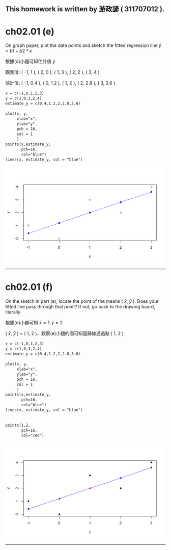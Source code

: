 ## This homework is written by 游政諺 ( 311707012 ).
# ch02.01 (e)
On graph paper, plot the data points and sketch the fitted regression line
$\hat{y} = b1+b2*x$

根據(d)小題可知估計值 $\hat{y}$

觀測值: ( -1, 1 ), ( 0, 0 ), ( 1, 3 ), ( 2, 2 ), ( 3, 4 )

估計值: ( -1, 0.4 ), ( 0, 1.2 ), ( 1, 2 ), ( 2, 2.8 ), ( 3, 3.6 )
```
x = c(-1,0,1,2,3)
y = c(1,0,3,2,4)
estimate_y = c(0.4,1.2,2,2.8,3.6)

plot(x, y,
     xlab="x", 
     ylab="y",
     pch = 16, 
     col = 1
     )
points(x,estimate_y, 
       pch=16,                
       col="blue")  
lines(x, estimate_y, col = "blue")
```
![image](https://github.com/adni7413/hw0201ed/blob/main/b5d6cf20-bd02-4adf-8048-4596b9181ef4.png)

---
# ch02.01 (f)
On the sketch in part (e), locate the point of the means ( $\bar{x}$, $\bar{y}$ ). Does your fitted line
pass through that point? If not, go back to the drawing board, literally

根據(d)小題可知 $\bar{x} = 1,  \bar{y} = 2$

( $\bar{x}$, $\bar{y}$ ) = ( 1, 2 )，觀察(e)小題的圖可知迴歸線通過點 ( 1, 2 )
```
x = c(-1,0,1,2,3)
y = c(1,0,3,2,4)
estimate_y = c(0.4,1.2,2,2.8,3.6)

plot(x, y,
     xlab="x", 
     ylab="y",
     pch = 16, 
     col = 1
     )
points(x,estimate_y, 
       pch=16,                
       col="blue")  
lines(x, estimate_y, col = "blue")


points(1,2, 
       pch=16,                
       col="red")  

```
![image](https://github.com/adni7413/hw0201ed/blob/main/Rplot01.png)


---

